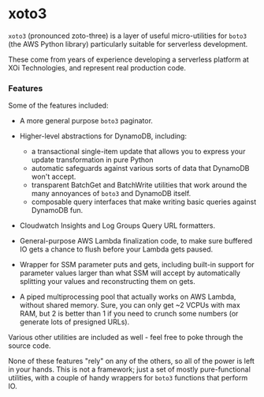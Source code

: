 # xoto3

`xoto3` (pronounced zoto-three) is a layer of useful micro-utilities
for `boto3` (the AWS Python library) particularly suitable for
serverless development.

These come from years of experience developing a serverless platform
at XOi Technologies, and represent real production code.

### Features

Some of the features included:

- A more general purpose `boto3` paginator.

- Higher-level abstractions for DynamoDB, including:

  - a transactional single-item update that allows you to express your update
    transformation in pure Python
  - automatic safeguards against various sorts of data that DynamoDB won't accept.
  - transparent BatchGet and BatchWrite utilities that work around the
    many annoyances of `boto3` and DynamoDB itself.
  - composable query interfaces that make writing basic queries against DynamoDB fun.

- Cloudwatch Insights and Log Groups Query URL formatters.

- General-purpose AWS Lambda finalization code, to make sure buffered
  IO gets a chance to flush before your Lambda gets paused.

- Wrapper for SSM parameter puts and gets, including built-in support
  for parameter values larger than what SSM will accept by
  automatically splitting your values and reconstructing them on gets.

- A piped multiprocessing pool that actually works on AWS Lambda,
  without shared memory. Sure, you can only get ~2 VCPUs with max RAM,
  but 2 is better than 1 if you need to crunch some numbers (or
  generate lots of presigned URLs).

Various other utilities are included as well - feel free to poke through the source code.

None of these features "rely" on any of the others, so all of the
power is left in your hands. This is not a framework; just a set of
mostly pure-functional utilities, with a couple of handy wrappers for
`boto3` functions that perform IO.
